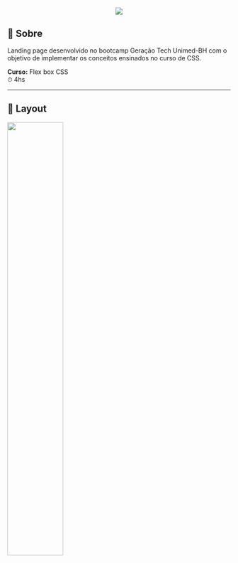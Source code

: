 <h1 align="center">
   <img src="https://ik.imagekit.io/dfnyrlf8n/flex-turismo_VcS4TDBkX.jpg?ik-sdk-version=javascript-1.4.3&updatedAt=1654027617322">
</h1>

## 📑 Sobre
Landing page desenvolvido no bootcamp Geração Tech Unimed-BH com o objetivo de implementar os conceitos ensinados no curso de CSS.
<br>

**Curso:** Flex box CSS
<br>
⏱ 4hs
<hr>

## 📱 Layout
<div>
  <img src="https://ik.imagekit.io/dfnyrlf8n/flex-turismo_U9JYWWuY6.png?ik-sdk-version=javascript-1.4.3&updatedAt=1654028454823" width='50%px'>
</div>
